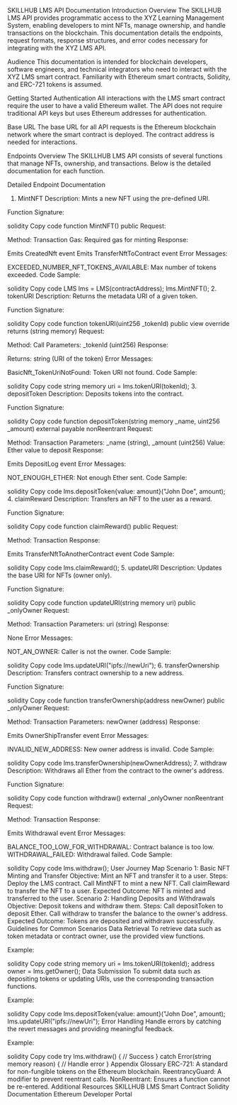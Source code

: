 SKILLHUB LMS API Documentation
Introduction
Overview
The SKILLHUB LMS API provides programmatic access to the XYZ Learning Management System, enabling developers to mint NFTs, manage ownership, and handle transactions on the blockchain. This documentation details the endpoints, request formats, response structures, and error codes necessary for integrating with the XYZ LMS API.

Audience
This documentation is intended for blockchain developers, software engineers, and technical integrators who need to interact with the XYZ LMS smart contract. Familiarity with Ethereum smart contracts, Solidity, and ERC-721 tokens is assumed.

Getting Started
Authentication
All interactions with the LMS smart contract require the user to have a valid Ethereum wallet. The API does not require traditional API keys but uses Ethereum addresses for authentication.

Base URL
The base URL for all API requests is the Ethereum blockchain network where the smart contract is deployed. The contract address is needed for interactions.

Endpoints
Overview
The SKILLHUB LMS API consists of several functions that manage NFTs, ownership, and transactions. Below is the detailed documentation for each function.

Detailed Endpoint Documentation
1. MintNFT
Description:
Mints a new NFT using the pre-defined URI.

Function Signature:

solidity
Copy code
function MintNFT() public
Request:

Method: Transaction
Gas: Required gas for minting
Response:

Emits CreatedNft event
Emits TransferNftToContract event
Error Messages:

EXCEEDED_NUMBER_NFT_TOKENS_AVAILABLE: Max number of tokens exceeded.
Code Sample:

solidity
Copy code
LMS lms = LMS(contractAddress);
lms.MintNFT();
2. tokenURI
Description:
Returns the metadata URI of a given token.

Function Signature:

solidity
Copy code
function tokenURI(uint256 _tokenId) public view override returns (string memory)
Request:

Method: Call
Parameters: _tokenId (uint256)
Response:

Returns: string (URI of the token)
Error Messages:

BasicNft_TokenUriNotFound: Token URI not found.
Code Sample:

solidity
Copy code
string memory uri = lms.tokenURI(tokenId);
3. depositToken
Description:
Deposits tokens into the contract.

Function Signature:

solidity
Copy code
function depositToken(string memory _name, uint256 _amount) external payable nonReentrant
Request:

Method: Transaction
Parameters: _name (string), _amount (uint256)
Value: Ether value to deposit
Response:

Emits DepositLog event
Error Messages:

NOT_ENOUGH_ETHER: Not enough Ether sent.
Code Sample:

solidity
Copy code
lms.depositToken{value: amount}("John Doe", amount);
4. claimReward
Description:
Transfers an NFT to the user as a reward.

Function Signature:

solidity
Copy code
function claimReward() public
Request:

Method: Transaction
Response:

Emits TransferNftToAnotherContract event
Code Sample:

solidity
Copy code
lms.claimReward();
5. updateURI
Description:
Updates the base URI for NFTs (owner only).

Function Signature:

solidity
Copy code
function updateURI(string memory uri) public _onlyOwner
Request:

Method: Transaction
Parameters: uri (string)
Response:

None
Error Messages:

NOT_AN_OWNER: Caller is not the owner.
Code Sample:

solidity
Copy code
lms.updateURI("ipfs://newUri");
6. transferOwnership
Description:
Transfers contract ownership to a new address.

Function Signature:

solidity
Copy code
function transferOwnership(address newOwner) public _onlyOwner
Request:

Method: Transaction
Parameters: newOwner (address)
Response:

Emits OwnerShipTransfer event
Error Messages:

INVALID_NEW_ADDRESS: New owner address is invalid.
Code Sample:

solidity
Copy code
lms.transferOwnership(newOwnerAddress);
7. withdraw
Description:
Withdraws all Ether from the contract to the owner's address.

Function Signature:

solidity
Copy code
function withdraw() external _onlyOwner nonReentrant
Request:

Method: Transaction
Response:

Emits Withdrawal event
Error Messages:

BALANCE_TOO_LOW_FOR_WITHDRAWAL: Contract balance is too low.
WITHDRAWAL_FAILED: Withdrawal failed.
Code Sample:

solidity
Copy code
lms.withdraw();
User Journey Map
Scenario 1: Basic NFT Minting and Transfer
Objective: Mint an NFT and transfer it to a user.
Steps:
Deploy the LMS contract.
Call MintNFT to mint a new NFT.
Call claimReward to transfer the NFT to a user.
Expected Outcome: NFT is minted and transferred to the user.
Scenario 2: Handling Deposits and Withdrawals
Objective: Deposit tokens and withdraw them.
Steps:
Call depositToken to deposit Ether.
Call withdraw to transfer the balance to the owner's address.
Expected Outcome: Tokens are deposited and withdrawn successfully.
Guidelines for Common Scenarios
Data Retrieval
To retrieve data such as token metadata or contract owner, use the provided view functions.

Example:

solidity
Copy code
string memory uri = lms.tokenURI(tokenId);
address owner = lms.getOwner();
Data Submission
To submit data such as depositing tokens or updating URIs, use the corresponding transaction functions.

Example:

solidity
Copy code
lms.depositToken{value: amount}("John Doe", amount);
lms.updateURI("ipfs://newUri");
Error Handling
Handle errors by catching the revert messages and providing meaningful feedback.

Example:

solidity
Copy code
try lms.withdraw() {
    // Success
} catch Error(string memory reason) {
    // Handle error
}
Appendix
Glossary
ERC-721: A standard for non-fungible tokens on the Ethereum blockchain.
ReentrancyGuard: A modifier to prevent reentrant calls.
NonReentrant: Ensures a function cannot be re-entered.
Additional Resources
SKILLHUB LMS Smart Contract
Solidity Documentation
Ethereum Developer Portal
